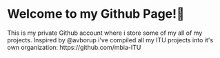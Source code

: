 <h1>Welcome to my Github Page!🥳</h1>
This is my private Github account where i store some of my all of my projects. Inspired by @avborup i've compiled all my ITU projects into it's own organization: https://github.com/mbia-ITU
